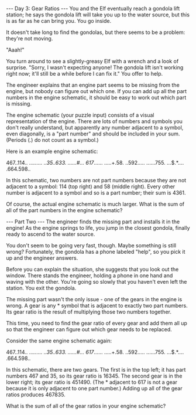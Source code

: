 
--- Day 3: Gear Ratios ---
You and the Elf eventually reach a gondola lift station; he says the gondola lift will take you up to the water source, but this is as far as he can bring you. You go inside.


It doesn't take long to find the gondolas, but there seems to be a problem: they're not moving.


"Aaah!"


You turn around to see a slightly-greasy Elf with a wrench and a look of surprise. "Sorry, I wasn't expecting anyone! The gondola lift isn't working right now; it'll still be a while before I can fix it." You offer to help.


The engineer explains that an engine part seems to be missing from the engine, but nobody can figure out which one. If you can add up all the part numbers in the engine schematic, it should be easy to work out which part is missing.


The engine schematic (your puzzle input) consists of a visual representation of the engine. There are lots of numbers and symbols you don't really understand, but apparently any number adjacent to a symbol, even diagonally, is a "part number" and should be included in your sum. (Periods (.) do not count as a symbol.)


Here is an example engine schematic:


467..114..
...*......
..35..633.
......#...
617*......
.....+.58.
..592.....
......755.
...$.*....
.664.598..



In this schematic, two numbers are not part numbers because they are not adjacent to a symbol: 114 (top right) and 58 (middle right). Every other number is adjacent to a symbol and so is a part number; their sum is 4361.


Of course, the actual engine schematic is much larger. What is the sum of all of the part numbers in the engine schematic?


--- Part Two ---
The engineer finds the missing part and installs it in the engine! As the engine springs to life, you jump in the closest gondola, finally ready to ascend to the water source.


You don't seem to be going very fast, though. Maybe something is still wrong? Fortunately, the gondola has a phone labeled "help", so you pick it up and the engineer answers.


Before you can explain the situation, she suggests that you look out the window. There stands the engineer, holding a phone in one hand and waving with the other. You're going so slowly that you haven't even left the station. You exit the gondola.


The missing part wasn't the only issue - one of the gears in the engine is wrong. A gear is any * symbol that is adjacent to exactly two part numbers. Its gear ratio is the result of multiplying those two numbers together.


This time, you need to find the gear ratio of every gear and add them all up so that the engineer can figure out which gear needs to be replaced.


Consider the same engine schematic again:


467..114..
...*......
..35..633.
......#...
617*......
.....+.58.
..592.....
......755.
...$.*....
.664.598..



In this schematic, there are two gears. The first is in the top left; it has part numbers 467 and 35, so its gear ratio is 16345. The second gear is in the lower right; its gear ratio is 451490. (The * adjacent to 617 is not a gear because it is only adjacent to one part number.) Adding up all of the gear ratios produces 467835.


What is the sum of all of the gear ratios in your engine schematic?

